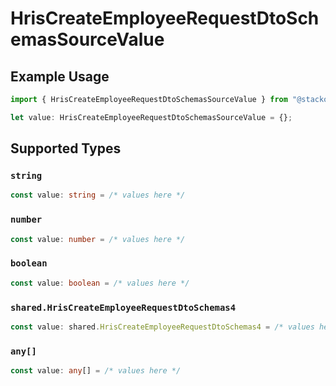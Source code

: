 # HrisCreateEmployeeRequestDtoSchemasSourceValue

## Example Usage

```typescript
import { HrisCreateEmployeeRequestDtoSchemasSourceValue } from "@stackone/stackone-client-ts/sdk/models/shared";

let value: HrisCreateEmployeeRequestDtoSchemasSourceValue = {};
```

## Supported Types

### `string`

```typescript
const value: string = /* values here */
```

### `number`

```typescript
const value: number = /* values here */
```

### `boolean`

```typescript
const value: boolean = /* values here */
```

### `shared.HrisCreateEmployeeRequestDtoSchemas4`

```typescript
const value: shared.HrisCreateEmployeeRequestDtoSchemas4 = /* values here */
```

### `any[]`

```typescript
const value: any[] = /* values here */
```

